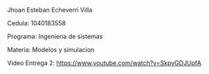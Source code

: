 Jhoan Esteban Echeverri Villa


Cedula: 1040183558


Programa: Ingenieria de sistemas


Materia: Modelos y simulacion


Video Entrega 2: https://www.youtube.com/watch?v=SkpyGDJUpfA
